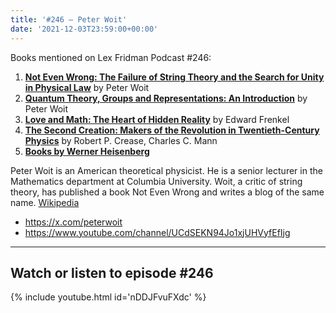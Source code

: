 ```yaml
---
title: '#246 – Peter Woit'
date: '2021-12-03T23:59:00+00:00'
---
```


Books mentioned on Lex Fridman Podcast #246:

1. <b><a href="https://amzn.to/3O4XibL" target="_blank" rel="sponsored noopener noreferrer">Not Even Wrong: The Failure of String Theory and the Search for Unity in Physical Law</a></b> by Peter Woit
2. <b><a href="https://amzn.to/43pJCfU" target="_blank" rel="sponsored noopener noreferrer">Quantum Theory, Groups and Representations: An Introduction</a></b> by Peter Woit
3. <b><a href="https://amzn.to/3rnJNLw" target="_blank" rel="sponsored noopener noreferrer">Love and Math: The Heart of Hidden Reality</a></b> by Edward Frenkel
4. <b><a href="https://amzn.to/3rnfyUZ" target="_blank" rel="sponsored noopener noreferrer">The Second Creation: Makers of the Revolution in Twentieth-Century Physics</a></b> by Robert P. Crease, Charles C. Mann
5. <b><a href="https://amzn.to/3JSRK1B" target="_blank" rel="sponsored noopener noreferrer">Books by Werner Heisenberg</a></b>

<!--more-->

Peter Woit is an American theoretical physicist. He is a senior lecturer in the Mathematics department at Columbia University. Woit, a critic of string theory, has published a book Not Even Wrong and writes a blog of the same name. <a href="https://en.wikipedia.org/wiki/Peter_Woit" target="_blank">Wikipedia</a>

- <a href="https://x.com/peterwoit" target="_blank">https://x.com/peterwoit</a>
- <a href="https://www.youtube.com/channel/UCdSEKN94Jo1xjUHVyfEfIjg" target="_blank">https://www.youtube.com/channel/UCdSEKN94Jo1xjUHVyfEfIjg</a>

- - - - - -

## Watch or listen to episode #246

{% include youtube.html id='nDDJFvuFXdc' %}
